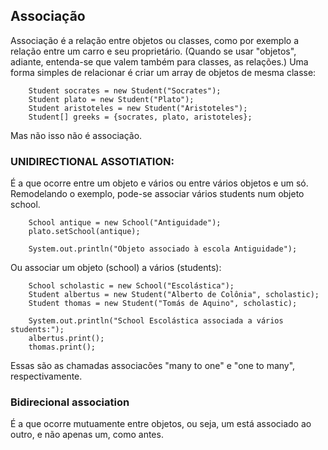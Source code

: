 ## Associação
Associação é a relação entre objetos ou classes, como por exemplo a relação entre um carro e seu proprietário.
(Quando se usar "objetos", adiante, entenda-se que valem também para classes, as relações.) Uma forma simples 
de relacionar é criar um array de objetos de mesma classe:  
```
    Student socrates = new Student("Socrates");
    Student plato = new Student("Plato");
    Student aristoteles = new Student("Aristoteles");
    Student[] greeks = {socrates, plato, aristoteles};
```
Mas não isso não é associação.  
### UNIDIRECTIONAL ASSOTIATION:
É a que ocorre entre um objeto e vários ou entre vários objetos e um só. Remodelando o exemplo,
pode-se associar vários students num objeto school.
```
    School antique = new School("Antiguidade");
    plato.setSchool(antique);

    System.out.println("Objeto associado à escola Antiguidade");
```
Ou associar um objeto (school) a vários (students):
```
    School scholastic = new School("Escolástica");
    Student albertus = new Student("Alberto de Colônia", scholastic);
    Student thomas = new Student("Tomás de Aquino", scholastic);

    System.out.println("School Escolástica associada a vários students:");
    albertus.print();
    thomas.print();
```
Essas são as chamadas associacões "many to one" e "one to many", respectivamente.
### Bidirecional association
É a que ocorre mutuamente entre objetos, ou seja, um está associado ao outro, e não apenas um, como antes.